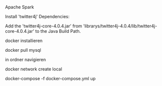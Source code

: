 Apache Spark

Install 'twitter4j' Dependencies:

Add the 'twitter4j-core-4.0.4.jar' from 'librarys/twitter4j-4.0.4/lib/twitter4j-core-4.0.4.jar' to the Java Build Path. 

docker installieren

docker pull mysql

in ordner navigieren

docker network create local

docker-compose -f docker-compose.yml up


